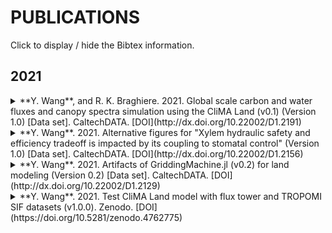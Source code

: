 # PUBLICATIONS

Click to display / hide the Bibtex information.




## 2021

<details>
<summary>
**Y. Wang**, and R. K. Braghiere. 2021.
Global scale carbon and water fluxes and canopy spectra simulation using the CliMA Land (v0.1) (Version 1.0) [Data set].
CaltechDATA.
[DOI](http://dx.doi.org/10.22002/D1.2191)
</summary>

```
@misc{dataset2021global,
	author = {Wang, Yujie and Braghiere, Renato K.},
	copyright = {Creative Commons Attribution 4.0 International},
	doi = {10.22002/D1.2191},
	keywords = {GPP; NIRv; SIF; Transpiration},
	language = {en},
	publisher = {CaltechDATA},
	title = {Global scale carbon and water fluxes and canopy spectra simulation using the CliMA Land (v0.1)},
	url = {https://data.caltech.edu/records/2191},
	year = {2021}
}
```
</details>

<details>
<summary>
**Y. Wang**. 2021.
Alternative figures for "Xylem hydraulic safety and efficiency tradeoff is impacted by its coupling to stomatal control" (Version 1.0) [Data set].
CaltechDATA.
[DOI](http://dx.doi.org/10.22002/D1.2156)
</summary>

```
@misc{dataset2021tradeoff,
	author = {Wang, Yujie},
	copyright = {Creative Commons Attribution 4.0 International},
	doi = {10.22002/D1.2156},
	keywords = {hydraulic efficiency; hydraulic safety; soil water budget; stomatal optimization; tradeoff},
	language = {en},
	publisher = {CaltechDATA},
	title = {Alternative figures for "Xylem hydraulic safety and efficiency tradeoff is impacted by its coupling to stomatal control"},
	url = {https://data.caltech.edu/records/2156},
	year = {2021}
}
```
</details>

<details>
<summary>
**Y. Wang**. 2021.
Artifacts of GriddingMachine.jl (v0.2) for land modeling (Version 0.2) [Data set].
CaltechDATA.
[DOI](http://dx.doi.org/10.22002/D1.2129)
</summary>

```
@misc{dataset2021griddingmachine,
	author = {Wang, Yujie},
	copyright = {Creative Commons Attribution 4.0 International},
	doi = {10.22002/D1.2129},
	keywords = {GriddingMachine; Land Surface Model},
	language = {en},
	publisher = {CaltechDATA},
	title = {Artifacts of GriddingMachine.jl (v0.2) for land modeling},
	url = {https://data.caltech.edu/records/2129},
	year = {2021}
}
```
</details>

<details>
<summary>
**Y. Wang**. 2021.
Test CliMA Land model with flux tower and TROPOMI SIF datasets (v1.0.0).
Zenodo.
[DOI](https://doi.org/10.5281/zenodo.4762775)
</summary>

```
@misc{dataset2021clima,
	author = {Wang, Yujie},
	doi = {10.5281/zenodo.4762775},
	month = {May},
	publisher = {Zenodo},
	title = {Test CliMA Land model with flux tower and TROPOMI SIF datasets},
	url = {https://doi.org/10.5281/zenodo.4762775},
	version = {v1.0.0},
	year = 2021
}
```
</details>
